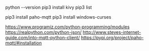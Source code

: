 
python --version
pip3 install kivy
pip3 list 

pip3 install paho-mqtt
pip3 install windows-curses

https://www.programiz.com/python-programming/modules
https://realpython.com/python-json/
http://www.steves-internet-guide.com/into-mqtt-python-client/
https://pypi.org/project/paho-mqtt/#installation